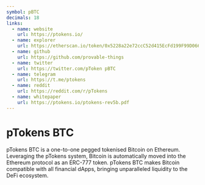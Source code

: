 ```yaml
---
symbol: pBTC
decimals: 18
links:
  - name: website
    url: https://ptokens.io/
  - name: explorer
    url: https://etherscan.io/token/0x5228a22e72ccC52d415EcFd199F99D0665E7733b
  - name: github
    url: https://github.com/provable-things
  - name: twitter
    url: https://twitter.com/pToken pBTC
  - name: telegram
    url: https://t.me/ptokens
  - name: reddit
    url: https://reddit.com/r/pTokens
  - name: whitepaper
    url: https://ptokens.io/ptokens-rev5b.pdf
---
```


# pTokens BTC

pTokens BTC is a one-to-one pegged tokenised Bitcoin on Ethereum. Leveraging the pTokens system, Bitcoin is automatically moved into the Ethereum protocol as an ERC-777 token. pTokens BTC makes Bitcoin compatible with all financial dApps, bringing unparalleled liquidity to the DeFi ecosystem.
